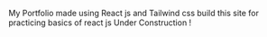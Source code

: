 My Portfolio made using React js and Tailwind css
build this site for practicing basics of react js
Under Construction !
